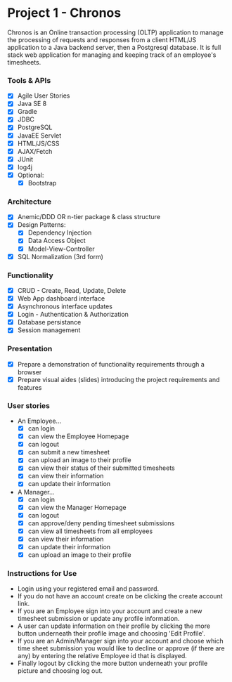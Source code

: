 # Project 1 - Chronos
Chronos is an Online transaction processing (OLTP) application to manage the processing of requests and responses from a client HTML/JS application to a Java backend server, then a Postgresql database. It is full stack web application for managing and keeping track of an employee's timesheets.

### Tools & APIs
- [x] Agile User Stories
- [x] Java SE 8
- [x] Gradle
- [x] JDBC
- [x] PostgreSQL
- [x] JavaEE Servlet
- [x] HTML/JS/CSS
- [x] AJAX/Fetch
- [x] JUnit
- [x] log4j
- [x] Optional:
    - [x] Bootstrap

### Architecture
- [x] Anemic/DDD OR n-tier package & class structure
- [x] Design Patterns:
    - [x] Dependency Injection
    - [x] Data Access Object
    - [x] Model-View-Controller
- [x] SQL Normalization (3rd form)

### Functionality
- [x] CRUD - Create, Read, Update, Delete
- [x] Web App dashboard interface
- [x] Asynchronous interface updates
- [x] Login - Authentication & Authorization
- [x] Database persistance
- [x] Session management

### Presentation
- [x] Prepare a demonstration of functionality requirements through a browser
- [x] Prepare visual aides (slides) introducing the project requirements and features

### User stories
- An Employee...
    - [x] can login
    - [x] can view the Employee Homepage
    - [x] can logout
    - [x] can submit a new timesheet
    - [x] can upload an image to their profile
    - [x] can view their status of their submitted timesheets
    - [x] can view their information
    - [x] can update their information

- A Manager...
    - [x] can login
    - [x] can view the Manager Homepage
    - [x] can logout
    - [x] can approve/deny pending timesheet submissions
    - [x] can view all timesheets from all employees
    - [x] can view their information
    - [x] can update their information
    - [x] can upload an image to their profile

### Instructions for Use

   - Login using your registered email and password.
   - If you do not have an account create on be clicking the create account link.
   - If you are an Employee sign into your account and create a new timesheet submission or update any profile information.
   - A user can update information on their profile by clicking the more button underneath their profile image and choosing 'Edit Profile'.
   - If you are an Admin/Manager sign into your account and choose which time sheet submission you would like to decline or approve (if there are any) by entering        the relative Employee id that is displayed.
   - Finally logout by clicking the more button underneath your profile picture and choosing log out.

